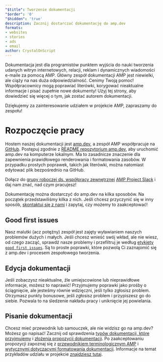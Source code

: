 ```yaml
---
"$title": Tworzenie dokumentacji
"$order": '0'
"$hidden": 'true'
description: Zacznij dostarczać dokumentację do amp.dev
formats:
- websites
- stories
- ads
- email
author: CrystalOnScript
---
```


Dokumentacja jest dla programistów punktem wyjścia do nauki tworzenia udanych witryn internetowych, relacji, reklam i dynamicznych wiadomości e-maile za pomocą AMP. Główny zespół dokumentacji AMP jest niewielki, ale ciąży na nas duża odpowiedzialność. Cenimy Twoją pomoc! Współpracownicy mogą poprawiać literówki, korygować nieaktualne informacje i pisać zupełnie nowe dokumenty! Użyj tej strony, aby dowiedzieć się więcej o tym, jak zostać autorem dokumentacji.

Dziękujemy za zainteresowanie udziałem w projekcie AMP, zapraszamy do zespołu!

# Rozpoczęcie pracy

Hostem naszej dokumentacji jest [amp.dev](https://amp.dev/), a zespół AMP współpracuje na [GitHub](https://github.com/ampproject). Postępuj zgodnie z [README  repozytorium amp.dev](https://github.com/ampproject/amp.dev), aby uruchomić amp.dev na komputerze lokalnym. Ma to zasadnicze znaczenie dla zapewnienia prawidłowego renderowania i formatowania zasobów. W przypadku prostych poprawek, takich jak literówki, można natomiast edytować plik bezpośrednio na GitHub.

Dołącz do [grupy roboczej ds. współpracy zewnętrznej](https://github.com/ampproject/wg-outreach) [AMP Project Slack](https://docs.google.com/forms/d/e/1FAIpQLSd83J2IZA6cdR6jPwABGsJE8YL4pkypAbKMGgUZZriU7Qu6Tg/viewform?fbzx=4406980310789882877) i daj nam znać, nad czym pracujesz!

Dokumentację można dostarczyć do amp.dev na kilka sposobów. Na początek przedstawiliśmy kilka z nich. Jeśli chcesz przyczynić się w inny sposób, [skontaktuj się z nami](https://github.com/ampproject/wg-outreach) i zapytaj, czy możemy to zaakceptować!

## Good first issues

Nasz malutki (acz potężny) zespół jest zajęty wyławianiem naszych problemów dużych i małych. Jeśli chcesz wnieść swój wkład, ale nie wiesz, od czego zacząć, sprawdź nasze problemy i przefiltruj je według [etykiety `good first issues`](https://github.com/ampproject/amp.dev/labels/good%20first%20issue). Są to proste poprawki, które pozwolą Ci zaznajomić się z amp.dev i procesem zespołowego tworzenia.

## Edycja dokumentacji

Jeśli zobaczysz nieaktualne, źle umiejscowione lub nieprawidłowe informacje, możesz to naprawić! Przyjmujemy poprawki jako prośby o ściągnięcie, ale jesteśmy równie wdzięczni, jeśli tylko zgłosisz problem. Otrzymasz punkty bonusowe, jeśli zgłosisz problem i przypiszesz go do siebie. Pozwala to na śledzenie nakładu pracy i uniknięcie jej powielania.

## Pisanie dokumentacji

Chcesz mieć przewodnik lub samouczek, ale nie widzisz go na amp.dev? Możesz go napisać! Zacznij od sprawdzenia [typów dokumentacji, które przyjmujemy](documentation-types.md) i [złożenia propozycji dokumentacji](https://github.com/ampproject/amp.dev/issues/new?assignees=&labels=&template=--content-proposal-.md&title=Content+proposal+). Po zaakceptowaniu propozycji zapoznaj się z [przewodnikiem terminologicznym AMP](formatting.md?format=websites) i [wytycznymi dotyczącymi formatowania dokumentacji](formatting.md). Informacje na temat przykładów udziału w projekcie [znajdziesz tutaj](https://github.com/ampproject/amp.dev/blob/future/contributing/samples.md).
